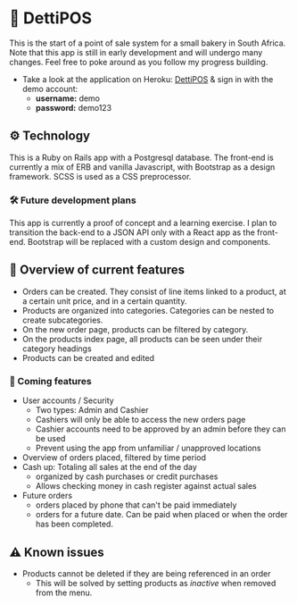 # 🛒 DettiPOS

This is the start of a point of sale system for a small bakery in South Africa. Note that this app is still in early development and will undergo many changes. Feel free to poke around as you follow my progress building.

* Take a look at the application on Heroku: [DettiPOS](https://detti-pos.herokuapp.com/) & sign in with the demo account:
  * **username:** demo
  * **password:** demo123

## ⚙️ Technology
This is a Ruby on Rails app with a Postgresql database. The front-end is currently a mix of ERB and vanilla Javascript, with Bootstrap as a design framework. SCSS is used as a CSS preprocessor.

### 🛠 Future development plans
This app is currently a proof of concept and a learning exercise.
I plan to transition the back-end to a JSON API only with a React app as the front-end. Bootstrap will be replaced with a custom design and components.

## 🧮 Overview of current features
* Orders can be created. They consist of line items linked to a product, at a certain unit price, and in a certain quantity.
* Products are organized into categories. Categories can be nested to create subcategories.
* On the new order page, products can be filtered by category.
* On the products index page, all products can be seen under their category headings
* Products can be created and edited

### 🔮 Coming features
* User accounts / Security
  * Two types: Admin and Cashier
  * Cashiers will only be able to access the new orders page
  * Cashier accounts need to be approved by an admin before they can be used
  * Prevent using the app from unfamiliar / unapproved locations
* Overview of orders placed, filtered by time period
* Cash up: Totaling all sales at the end of the day
  * organized by cash purchases or credit purchases
  * Allows checking money in cash register against actual sales
* Future orders
  * orders placed by phone that can't be paid immediately
  * orders for a future date. Can be paid when placed or when the order has been completed.

## ⚠️ Known issues
* Products cannot be deleted if they are being referenced in an order
  * This will be solved by setting products as *inactive* when removed from the menu.
